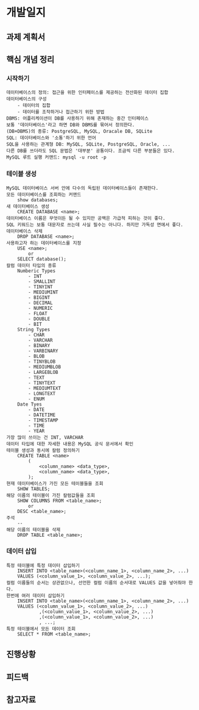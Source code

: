 # 개발일지

## 과제 계획서

## 핵심 개념 정리

### 시작하기
    
    데이터베이스의 정의: 접근을 위한 인터페이스를 제공하는 전산화된 데이터 집합
    데이터베이스의 구성
        - 데이터의 집합
        - 데이터를 조작하거나 접근하기 위한 방법
    DBMS: 어플리케이션이 DB를 사용하기 위해 존재하는 중간 인터페이스
    보통 '데이터베이스'라고 하면 DB와 DBMS를 묶어서 정의한다.
    (DB+DBMS)의 종류: PostgreSQL, MySQL, Oracale DB, SQLite
    SQL: 데이터베이스와 '소통'하기 위한 언어
    SQL을 사용하는 관계형 DB: MySQL, SQLite, PostgreSQL, Oracle, ...
    다른 DB를 쓰더라도 SQL 문법은 '대부분' 공통이다. 조금씩 다른 부분들은 있다.
    MySQL 루트 실행 커맨드: mysql -u root -p
    
### 테이블 생성

    MySQL 데이터베이스 서버 안에 다수의 독립된 데이터베이스들이 존재한다.
    모든 데이터베이스를 조회하는 커맨드
        show databases; 
    새 데이터베이스 생성
        CREATE DATABASE <name>;
    데이터베이스 이름은 무엇이든 될 수 있지만 공백은 가급적 피하는 것이 좋다.
    SQL 키워드는 보통 대문자로 쓰는데 사실 필수는 아니다. 하지만 가독성 면에서 좋다.
    데이터베이스 삭제
        DROP DATABASE <name>;
    사용하고자 하는 데이터베이스를 지정
        USE <name>; 
            or 
        SELECT database(); 
    칼럼 데이터 타입의 종류
        Numberic Types
            - INT
            - SMALLINT
            - TINYINT
            - MEDIUMINT
            - BIGINT
            - DECIMAL
            - NUMERIC
            - FLOAT
            - DOUBLE
            - BIT
        String Types
            - CHAR
            - VARCHAR
            - BINARY
            - VARBINARY
            - BLOB
            - TINYBLOB
            - MEDIUMBLOB
            - LARGEBLOB
            - TEXT
            - TINYTEXT
            - MEDIUMTEXT
            - LONGTEXT
            - ENUM
        Date Tyes
            - DATE
            - DATETIME
            - TIMESTAMP
            - TIME
            - YEAR
    가장 많이 쓰이는 건 INT, VARCHAR
    데이터 타입에 대한 자세한 내용은 MySQL 공식 문서에서 확인
    테이블 생성과 동시에 칼럼 정의하기
        CREATE TABLE <name>
            (
                <column_name> <data_type>,
                <column_name> <data_type>,
            );
    현재 데이터베이스가 가진 모든 테이블들을 조회
        SHOW TABLES; 
    해당 이름의 테이블이 가진 칼럼값들을 조회
        SHOW COLUMNS FROM <table_name>;
            or
        DESC <table_name>;
    주석 
        -- 
    해당 이름의 테이블을 삭제
        DROP TABLE <table_name>; 
    
### 데이터 삽입
    특정 테이블에 특정 데이터 삽입하기
        INSERT INTO <table_name>(<column_name_1>, <column_name_2>, ...)
        VALUES (<column_value_1>, <column_value_2>, ...);
    컬럼 이름들의 순서는 상관없으나, 선언한 컬럼 이름의 순서대로 VALUES 값을 넣어줘야 한다.
    한번에 여러 데이터 삽입하기
        INSERT INTO <table_name>(<column_name_1>, <column_name_2>, ...)
        VALUES (<column_value_1>, <column_value_2>, ...)
                ,(<column_value_1>, <column_value_2>, ...)
                ,(<column_value_1>, <column_value_2>, ...)
                , ...;
    특정 테이블에서 모든 데이터 조회 
        SELECT * FROM <table_name>;
    

## 진행상황

## 피드백 

## 참고자료
